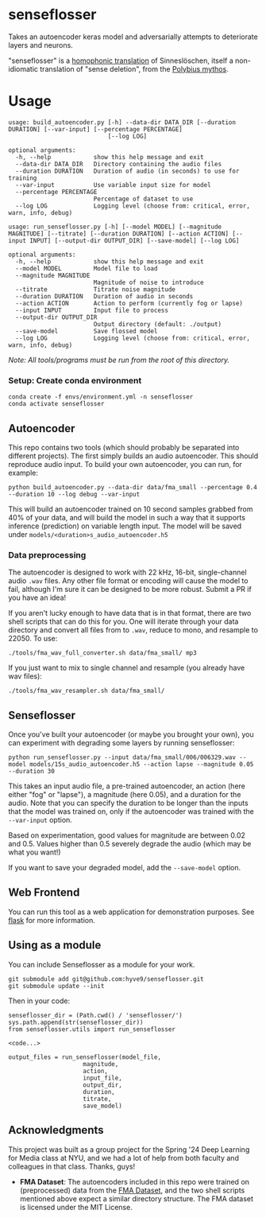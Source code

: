 # senseflosser

Takes an autoencoder keras model and adversarially attempts to deteriorate layers and neurons.

"senseflosser" is a [homophonic translation](https://en.wikipedia.org/wiki/Homophonic_translation) of Sinneslöschen, itself a non-idiomatic translation of "sense deletion", from the [Polybius mythos](https://en.wikipedia.org/wiki/Polybius_(urban_legend)).


# Usage

```
usage: build_autoencoder.py [-h] --data-dir DATA_DIR [--duration DURATION] [--var-input] [--percentage PERCENTAGE]
                            [--log LOG]

optional arguments:
  -h, --help            show this help message and exit
  --data-dir DATA_DIR   Directory containing the audio files
  --duration DURATION   Duration of audio (in seconds) to use for training
  --var-input           Use variable input size for model
  --percentage PERCENTAGE
                        Percentage of dataset to use
  --log LOG             Logging level (choose from: critical, error, warn, info, debug)
```

```
usage: run_senseflosser.py [-h] [--model MODEL] [--magnitude MAGNITUDE] [--titrate] [--duration DURATION] [--action ACTION] [--input INPUT] [--output-dir OUTPUT_DIR] [--save-model] [--log LOG]

optional arguments:
  -h, --help            show this help message and exit
  --model MODEL         Model file to load
  --magnitude MAGNITUDE
                        Magnitude of noise to introduce
  --titrate             Titrate noise magnitude
  --duration DURATION   Duration of audio in seconds
  --action ACTION       Action to perform (currently fog or lapse)
  --input INPUT         Input file to process
  --output-dir OUTPUT_DIR
                        Output directory (default: ./output)
  --save-model          Save flossed model
  --log LOG             Logging level (choose from: critical, error, warn, info, debug)
```

_Note: All tools/programs must be run from the root of this directory._

### Setup: Create conda environment

```
conda create -f envs/environment.yml -n senseflosser 
conda activate senseflosser
```

## Autoencoder

This repo contains two tools (which should probably be separated into different projects). The first simply builds an audio autoencoder. This should reproduce audio input. To build your own autoencoder, you can run, for example:

```
python build_autoencoder.py --data-dir data/fma_small --percentage 0.4 --duration 10 --log debug --var-input
```

This will build an autoencoder trained on 10 second samples grabbed from 40% of your data, and will build the model in such a way that it supports inference (prediction) on variable length input. 
The model will be saved under `models/<duration>s_audio_autoencoder.h5`

### Data preprocessing

The autoencoder is designed to work with 22 kHz, 16-bit, single-channel audio `.wav` files. Any other file format or encoding will cause the model to fail, although I'm sure it can be designed to be more robust. Submit a PR if you have an idea!

If you aren't lucky enough to have data that is in that format, there are two shell scripts that can do this for you. One will iterate through your data directory and convert all files from <extension> to `.wav`, reduce to mono, and resample to 22050. To use:

```
./tools/fma_wav_full_converter.sh data/fma_small/ mp3
```

If you just want to mix to single channel and resample (you already have wav files):

```
./tools/fma_wav_resampler.sh data/fma_small/
``` 

## Senseflosser

Once you've built your autoencoder (or maybe you brought your own), you can experiment with degrading some layers by running senseflosser:

```
python run_senseflosser.py --input data/fma_small/006/006329.wav --model models/15s_audio_autoencoder.h5 --action lapse --magnitude 0.05 --duration 30
```

This takes an input audio file, a pre-trained autoencoder, an action (here either "fog" or "lapse"), a magnitude (here 0.05), and a duration for the audio. Note that you can specify the duration to be longer than the inputs that the model was trained on, only if the autoencoder was trained with the `--var-input` option. 

Based on experimentation, good values for magnitude are between 0.02 and 0.5. Values higher than 0.5 severely degrade the audio (which may be what you want!)

If you want to save your degraded model, add the `--save-model` option.

## Web Frontend

You can run this tool as a web application for demonstration purposes. 
See [flask](./flask) for more information.

## Using as a module

You can include Senseflosser as a module for your work. 

```
git submodule add git@github.com:hyve9/senseflosser.git
git submodule update --init
```

Then in your code:

```
senseflosser_dir = (Path.cwd() / 'senseflosser/')
sys.path.append(str(senseflosser_dir))
from senseflosser.utils import run_senseflosser

<code...>

output_files = run_senseflosser(model_file, 
                     magnitude, 
                     action, 
                     input_file, 
                     output_dir, 
                     duration,
                     titrate,
                     save_model)

```


## Acknowledgments

This project was built as a group project for the Spring '24 Deep Learning for Media class at NYU, and we had a lot of help from both faculty and colleagues in that class. Thanks, guys! 

- **FMA Dataset**: The autoencoders included in this repo were trained on (preprocessed) data from the [FMA Dataset](https://github.com/mdeff/fma), and the two shell scripts mentioned above expect a similar directory structure. The FMA dataset is licensed under the MIT License.
